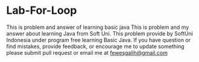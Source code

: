 # Lab-For-Loop
This is problem and answer of learning basic java
This is problem and my answer about learning Java from Soft Uni. 
This problem provide by SoftUni Indonesia under program free learning Basic Java. 
If you have question or find mistakes, provide feedback, or encourage me to update something please submit pull request or email me at fewesgalih@gmail.com
